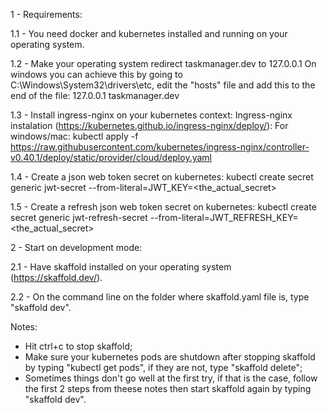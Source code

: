 1 - Requirements:

1.1 - You need docker and kubernetes installed and running on your operating system.

1.2 - Make your operating system redirect taskmanager.dev to 127.0.0.1
On windows you can achieve this by going to C:\Windows\System32\drivers\etc, edit the "hosts" file and add this to the end of the file:
127.0.0.1 taskmanager.dev

1.3 - Install ingress-nginx on your kubernetes context:
Ingress-nginx instalation (https://kubernetes.github.io/ingress-nginx/deploy/):
For windows/mac: kubectl apply -f https://raw.githubusercontent.com/kubernetes/ingress-nginx/controller-v0.40.1/deploy/static/provider/cloud/deploy.yaml

1.4 - Create a json web token secret on kubernetes:
kubectl create secret generic jwt-secret --from-literal=JWT_KEY=<the_actual_secret>

1.5 - Create a refresh json web token secret on kubernetes:
kubectl create secret generic jwt-refresh-secret --from-literal=JWT_REFRESH_KEY=<the_actual_secret>

2 - Start on development mode:

2.1 - Have skaffold installed on your operating system (https://skaffold.dev/).

2.2 - On the command line on the folder where skaffold.yaml file is, type "skaffold dev".

Notes:

- Hit ctrl+c to stop skaffold;
- Make sure your kubernetes pods are shutdown after stopping skaffold by typing "kubectl get pods", if they are not, type "skaffold delete";
- Sometimes things don't go well at the first try, if that is the case, follow the first 2 steps from theese notes then start skaffold again by typing "skaffold dev".
